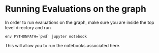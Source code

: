 # Running Evaluations on the graph
In order to run evaluations on the graph, make sure you are inside the top level directory and run 
```
env PYTHONPATH=`pwd` jupyter notebook
```

This will allow you to run the notebooks associated here.